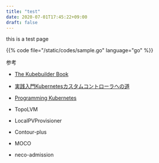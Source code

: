 ```yaml
---
title: "test"
date: 2020-07-01T17:45:22+09:00
draft: false
---
```


this is a test page

{{% code file="/static/codes/sample.go" language="go" %}}

参考

- [The Kubebuilder Book](https://book.kubebuilder.io/)
- [実践入門Kubernetesカスタムコントローラへの道](https://nextpublishing.jp/book/11389.html)
- [Programming Kubernetes](https://learning.oreilly.com/library/view/programming-kubernetes/9781492047094/)

- TopoLVM
- LocalPVProvisioner
- Contour-plus
- MOCO
- neco-admission
